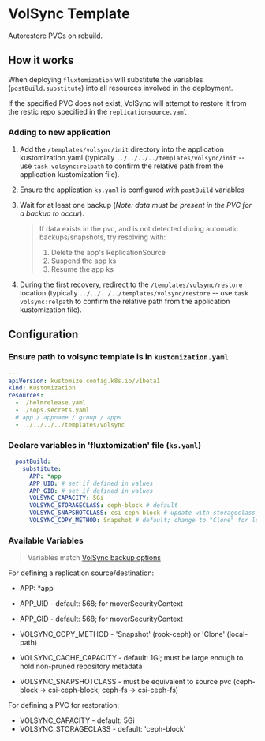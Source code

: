# VolSync Template

Autorestore PVCs on rebuild.

## How it works

When deploying `fluxtomization` will substitute the variables (`postBuild.substitute`) into all resources involved in the deployment.

If the specified PVC does not exist, VolSync will attempt to restore it from the restic repo specified in the `replicationsource.yaml`

### Adding to new application

1. Add the `/templates/volsync/init` directory into the application kustomization.yaml
   (typically `../../../../templates/volsync/init` -- use `task volsync:relpath` to confirm the relative path from the application kustomization file).
2. Ensure the application `ks.yaml` is configured with `postBuild` variables
3. Wait for at least one backup (_Note: data must be present in the PVC for a backup to occur_).

   > If data exists in the pvc, and is not detected during automatic backups/snapshots, try resolving with:
   >
   > 1. Delete the app's ReplicationSource
   > 2. Suspend the app ks
   > 3. Resume the app ks

4. During the first recovery, redirect to the `/templates/volsync/restore` location
   (typically `../../../../templates/volsync/restore` -- use `task volsync:relpath` to confirm the relative path from the application kustomization file).

## Configuration

### Ensure path to volsync template is in `kustomization.yaml`

```yaml
---
apiVersion: kustomize.config.k8s.io/v1beta1
kind: Kustomization
resources:
  - ./helmrelease.yaml
  - ./sops.secrets.yaml
  # app / appname / group / apps
  - ../../../../templates/volsync
```

### Declare variables in 'fluxtomization' file (`ks.yaml`)

```yaml
  postBuild:
    substitute:
      APP: *app
      APP_UID: # set if defined in values
      APP_GID: # set if defined in values
      VOLSYNC_CAPACITY: 5Gi
      VOLSYNC_STORAGECLASS: ceph-block # default
      VOLSYNC_SNAPSHOTCLASS: csi-ceph-block # update with storageclass
      VOLSYNC_COPY_METHOD: Snapshot # default; change to "Clone" for local-path
```

### Available Variables

> Variables match [VolSync backup options](https://volsync.readthedocs.io/en/stable/usage/restic/index.html#backup-options)

For defining a replication source/destination:

- APP: \*app
- APP_UID - default: 568; for moverSecurityContext
- APP_GID - default: 568; for moverSecurityContext

- VOLSYNC_COPY_METHOD - 'Snapshot' (rook-ceph) or 'Clone' (local-path)
- VOLSYNC_CACHE_CAPACITY - default: 1Gi; must be large enough to hold non-pruned repository metadata
- VOLSYNC_SNAPSHOTCLASS - must be equivalent to source pvc (ceph-block -> csi-ceph-block; ceph-fs -> csi-ceph-fs)

For defining a PVC for restoration:

- VOLSYNC_CAPACITY - default: 5Gi
- VOLSYNC_STORAGECLASS - default: 'ceph-block'
